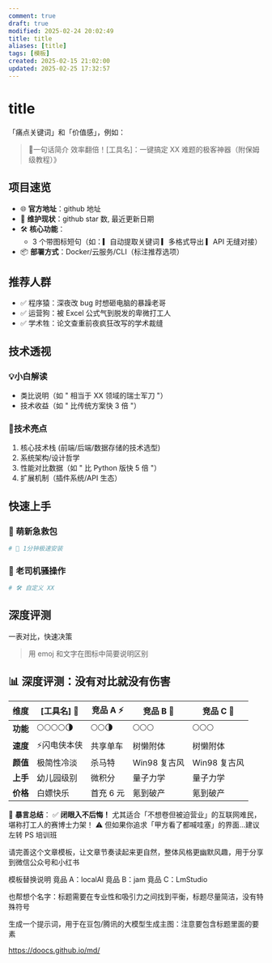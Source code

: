 ```yaml
---
comment: true
draft: true
modified: 2025-02-24 20:02:49
title: title
aliases: [title]
tags: [模板]
created: 2025-02-15 21:02:00
updated: 2025-02-25 17:32:57
---
```


# title

「痛点关键词」和「价值感」，例如：

> 🔖一句话简介 效率翻倍！[工具名]：一键搞定 XX 难题的极客神器（附保姆级教程）》

## 项目速览

* 🌐 **官方地址**：github 地址
* 👨 **维护现状**：github star 数, 最近更新日期
* 🛠️ **核心功能**：
	* 3 个带图标短句（如：▎自动提取关键词 ▎多格式导出 ▎API 无缝对接）
* 📦 **部署方式**：Docker/云服务/CLI（标注推荐选项）

## 推荐人群

* ✅ 程序猿：深夜改 bug 时想砸电脑的暴躁老哥
* ✅ 运营狗：被 Excel 公式气到脱发的卑微打工人
* ✅ 学术牲：论文查重前夜疯狂改写的学术裁缝

## 技术透视

### 💡小白解读

* 类比说明（如 " 相当于 XX 领域的瑞士军刀 "）
* 技术收益（如 " 比传统方案快 3 倍 "）

### 🥇技术亮点

1. 核心技术栈 (前端/后端/数据存储的技术选型)
2. 系统架构/设计哲学
3. 性能对比数据（如 " 比 Python 版快 5 倍 "）
4. 扩展机制（插件系统/API 生态）

## 快速上手

### 🐣 萌新急救包

```bash
# 🚀 1分钟极速安装

```

### 🧙 老司机骚操作

```bash
# 🛠️ 自定义 XX
```

## 深度评测

一表对比，快速决策

> 用 emoj 和文字在图标中简要说明区别

## 📊 深度评测：没有对比就没有伤害

| 维度     | [工具名] 🚀   | 竞品 A ⚡ | 竞品 B 🐢   | 竞品 C 🐢   |
| ------ | ---------- | ------ | --------- | --------- |
| **功能** | 🌕🌕🌕🌕🌗 | 🌕🌕🌗 | 🌕🌕🌕    | 🌕🌕🌕    |
| **速度** | ⚡闪电侠本侠     | 共享单车   | 树懒附体      | 树懒附体      |
| **颜值** | 极简性冷淡      | 杀马特    | Win98 复古风 | Win98 复古风 |
| **上手** | 幼儿园级别      | 微积分    | 量子力学      | 量子力学      |
| **价格** | 白嫖快乐       | 首充 6 元 | 氪到破产      | 氪到破产      |

📌 **暴言总结**：
✅ **闭眼入不后悔！** 尤其适合「不想卷但被迫营业」的互联网难民，堪称打工人的赛博士力架！
⚠️ 但如果你追求「甲方看了都喊哇塞」的界面…建议左转 PS 培训班

请完善这个文章模板，让文章节奏读起来更自然，整体风格更幽默风趣，用于分享到微信公众号和小红书

模板替换说明
竟品 A：localAI
竟品 B：jam
竟品 C：LmStudio

也帮想个名字：标题需要在专业性和吸引力之间找到平衡，标题尽量简洁，没有特殊符号

生成一个提示词，用于在豆包/腾讯的大模型生成主图：注意要包含标题里面的要素

<https://doocs.github.io/md/>
